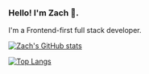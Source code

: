 ### Hello! I'm Zach 🙂.

I'm a Frontend-first full stack developer.

[![Zach's GitHub stats](https://github-readme-stats.vercel.app/api?username=zkirby&theme=graywhite&show_icons=true&count_private=true)](https://github.com/anuraghazra/github-readme-stats)

[![Top Langs](https://github-readme-stats.vercel.app/api/top-langs/?username=zkirby&hide=css,html&theme=graywhite)](https://github.com/anuraghazra/github-readme-stats)



